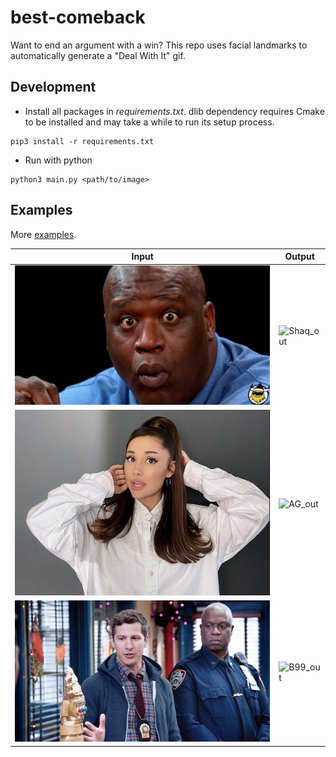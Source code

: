 # best-comeback

Want to end an argument with a win? This repo uses facial landmarks to automatically generate a "Deal With It" gif.

## Development

- Install all packages in _requirements.txt_. dlib dependency requires Cmake to be installed and may take a while to run its setup process.

```
pip3 install -r requirements.txt
```

- Run with python

```
python3 main.py <path/to/image>
```

## Examples

More [examples](./examples/).

| Input                       | Output                      |
| --------------------------- | --------------------------- |
| ![Shaq_in](examples/1.jpeg) | ![Shaq_out](examples/1.gif) |
| ![AG_in](examples/8.jpg)    | ![AG_out](examples/8.gif)   |
| ![B99_in](examples/10.jpeg) | ![B99_out](examples/10.gif) |
